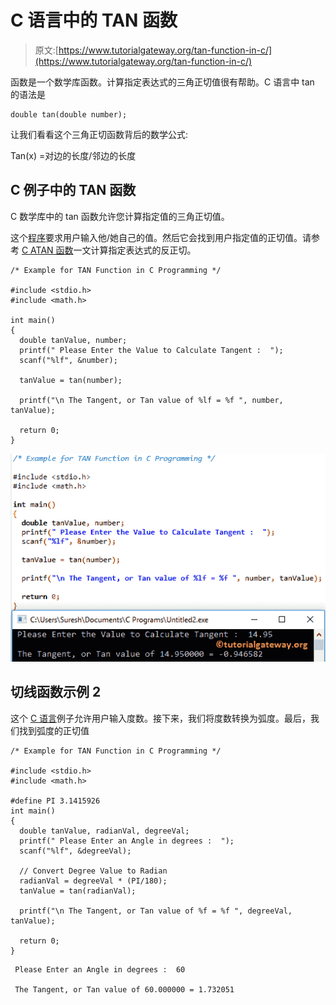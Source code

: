 # C 语言中的 TAN 函数

> 原文:[https://www.tutorialgateway.org/tan-function-in-c/](https://www.tutorialgateway.org/tan-function-in-c/)

函数是一个数学库函数。计算指定表达式的三角正切值很有帮助。C 语言中 tan 的语法是

```
double tan(double number);
```

让我们看看这个三角正切函数背后的数学公式:

Tan(x) =对边的长度/邻边的长度

## C 例子中的 TAN 函数

C 数学库中的 tan 函数允许您计算指定值的三角正切值。

这个[程序](https://www.tutorialgateway.org/c-programming-examples/)要求用户输入他/她自己的值。然后它会找到用户指定值的正切值。请参考 [C ATAN 函数](https://www.tutorialgateway.org/atan-function-c/)一文计算指定表达式的反正切。

```
/* Example for TAN Function in C Programming */

#include <stdio.h>
#include <math.h>

int main()
{
  double tanValue, number;
  printf(" Please Enter the Value to Calculate Tangent :  ");
  scanf("%lf", &number);

  tanValue = tan(number);

  printf("\n The Tangent, or Tan value of %lf = %f ", number, tanValue);

  return 0;
}
```

![TAN Function in C programming 1](img/a92373f7d83ef6cfe6f8176f87cb3033.png)

## 切线函数示例 2

这个 [C 语言](https://www.tutorialgateway.org/c-programming/)例子允许用户输入度数。接下来，我们将度数转换为弧度。最后，我们找到弧度的正切值

```
/* Example for TAN Function in C Programming */

#include <stdio.h>
#include <math.h>

#define PI 3.1415926
int main()
{
  double tanValue, radianVal, degreeVal;
  printf(" Please Enter an Angle in degrees :  ");
  scanf("%lf", &degreeVal);

  // Convert Degree Value to Radian  
  radianVal = degreeVal * (PI/180);
  tanValue = tan(radianVal);

  printf("\n The Tangent, or Tan value of %f = %f ", degreeVal, tanValue);

  return 0;
}
```

```
 Please Enter an Angle in degrees :  60

 The Tangent, or Tan value of 60.000000 = 1.732051
```